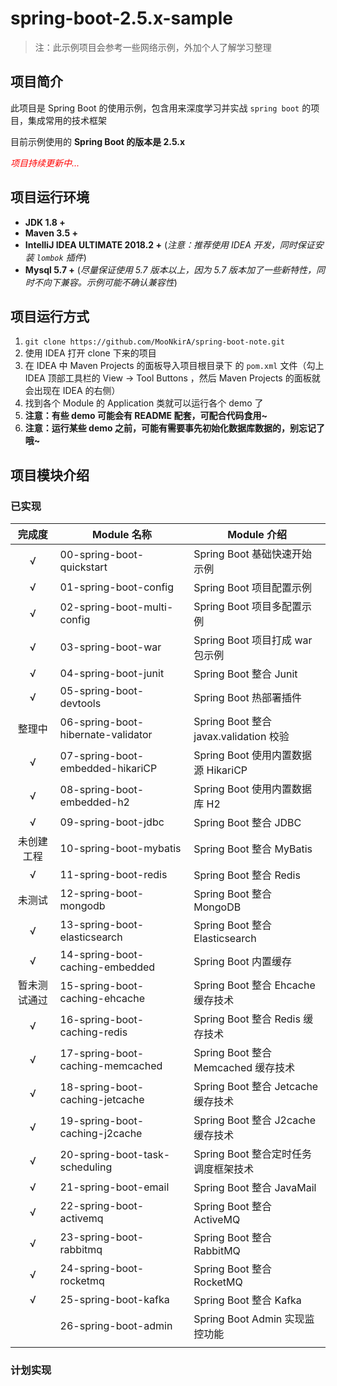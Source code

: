 # spring-boot-2.5.x-sample

> 注：此示例项目会参考一些网络示例，外加个人了解学习整理

## 项目简介

此项目是 Spring Boot 的使用示例，包含用来深度学习并实战 `spring boot` 的项目，集成常用的技术框架

目前示例使用的 **Spring Boot 的版本是 2.5.x**

<font color=red>*项目持续更新中...*</font>

## 项目运行环境

- **JDK 1.8 +**
- **Maven 3.5 +**
- **IntelliJ IDEA ULTIMATE 2018.2 +** (*注意：推荐使用 IDEA 开发，同时保证安装 `lombok` 插件*)
- **Mysql 5.7 +** (*尽量保证使用 5.7 版本以上，因为 5.7 版本加了一些新特性，同时不向下兼容。示例可能不确认兼容性*)

## 项目运行方式

1. `git clone https://github.com/MooNkirA/spring-boot-note.git`
2. 使用 IDEA 打开 clone 下来的项目
3. 在 IDEA 中 Maven Projects 的面板导入项目根目录下 的 `pom.xml` 文件（勾上 IDEA 顶部工具栏的 View -> Tool Buttons ，然后 Maven Projects 的面板就会出现在 IDEA 的右侧）
4. 找到各个 Module 的 Application 类就可以运行各个 demo 了
5. **注意：有些 demo 可能会有 README 配套，可配合代码食用~**
6. **注意：运行某些 demo 之前，可能有需要事先初始化数据库数据的，别忘记了哦~**

## 项目模块介绍

### 已实现

|    完成度    | Module 名称                        | Module 介绍                            |
| :----------: | ---------------------------------- | -------------------------------------- |
|      √       | 00-spring-boot-quickstart          | Spring Boot 基础快速开始示例           |
|      √       | 01-spring-boot-config              | Spring Boot 项目配置示例               |
|      √       | 02-spring-boot-multi-config        | Spring Boot 项目多配置示例             |
|      √       | 03-spring-boot-war                 | Spring Boot 项目打成 war 包示例        |
|      √       | 04-spring-boot-junit               | Spring Boot 整合 Junit                 |
|      √       | 05-spring-boot-devtools            | Spring Boot 热部署插件                 |
|    整理中    | 06-spring-boot-hibernate-validator | Spring Boot 整合 javax.validation 校验 |
|      √       | 07-spring-boot-embedded-hikariCP   | Spring Boot 使用内置数据源 HikariCP    |
|      √       | 08-spring-boot-embedded-h2         | Spring Boot 使用内置数据库 H2          |
|      √       | 09-spring-boot-jdbc                | Spring Boot 整合 JDBC                  |
|  未创建工程  | 10-spring-boot-mybatis             | Spring Boot 整合 MyBatis               |
|      √       | 11-spring-boot-redis               | Spring Boot 整合 Redis                 |
|    未测试    | 12-spring-boot-mongodb             | Spring Boot 整合 MongoDB               |
|      √       | 13-spring-boot-elasticsearch       | Spring Boot 整合 Elasticsearch         |
|      √       | 14-spring-boot-caching-embedded    | Spring Boot 内置缓存                   |
| 暂未测试通过 | 15-spring-boot-caching-ehcache     | Spring Boot 整合 Ehcache 缓存技术      |
|      √       | 16-spring-boot-caching-redis       | Spring Boot 整合 Redis 缓存技术        |
|      √       | 17-spring-boot-caching-memcached   | Spring Boot 整合 Memcached 缓存技术    |
|      √       | 18-spring-boot-caching-jetcache    | Spring Boot 整合 Jetcache 缓存技术     |
|      √       | 19-spring-boot-caching-j2cache     | Spring Boot 整合 J2cache 缓存技术      |
|      √       | 20-spring-boot-task-scheduling     | Spring Boot 整合定时任务调度框架技术   |
|      √       | 21-spring-boot-email               | Spring Boot 整合 JavaMail              |
|      √       | 22-spring-boot-activemq            | Spring Boot 整合 ActiveMQ              |
|      √       | 23-spring-boot-rabbitmq            | Spring Boot 整合 RabbitMQ              |
|      √       | 24-spring-boot-rocketmq            | Spring Boot 整合 RocketMQ              |
|      √       | 25-spring-boot-kafka               | Spring Boot 整合 Kafka                 |
|              | 26-spring-boot-admin               | Spring Boot Admin 实现监控功能         |
|              |                                    |                                        |

### 计划实现
